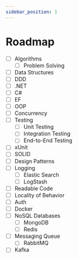 ```yaml
---
sidebar_position: 1
---
```


# Roadmap

- [ ] Algorithms
  - [ ] Problem Solving
- [ ] Data Structures
- [ ] DDD
- [ ] .NET
- [ ] C#
- [ ] EF
- [ ] OOP
- [ ] Concurrency
- [ ] Testing
  - [ ] Unit Testing
  - [ ] Integration Testing
  - [ ] End-to-End Testing
- [ ] xUnit
- [ ] SOLID
- [ ] Design Patterns
- [ ] Logging
  - [ ] Elastic Search
  - [ ] LogStash
- [ ] Readable Code
- [ ] Locality of Behavior
- [ ] Auth
- [ ] Docker
- [ ] NoSQL Databases
  - [ ] MongoDB
  - [ ] Redis
- [ ] Messaging Queue
  - [ ] RabbitMQ
- [ ] Kafka
